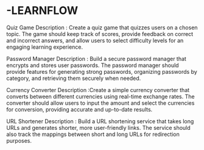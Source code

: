 # -LEARNFLOW
Quiz Game
Description : Create a quiz game that quizzes users on a chosen topic. The game should keep track of scores, provide feedback on correct and incorrect answers, and allow users to select difficulty levels for an engaging learning experience.

Password Manager
Description : Build a secure password manager that encrypts and stores user passwords. The password manager should provide features for generating strong passwords, organizing passwords by category, and retrieving them securely when needed.

Currency Converter
Description :Create a simple currency converter that converts between different currencies using real-time exchange rates. The converter should allow users to input the amount and select the currencies for conversion, providing accurate and up-to-date results.

URL Shortener
Description : Build a URL shortening service that takes long URLs and generates shorter, more user-friendly links. The service should also track the mappings between short and long URLs for redirection purposes.
